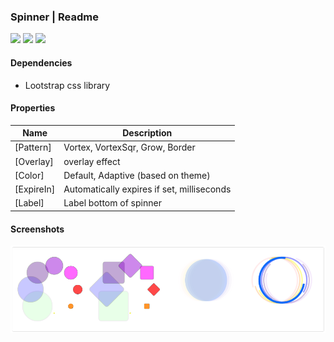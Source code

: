 ### Spinner | Readme

[![](https://img.shields.io/badge/Main-readme-white?style=for-the-badge)](../../readme.md)
[![](https://img.shields.io/badge/usage-orange?style=for-the-badge)](usage.md)
[![](https://img.shields.io/badge/Demo-blue?style=for-the-badge)](https://krsln.github.io/Showcase/LootstrapNg/Spinner)

#### Dependencies

- Lootstrap css library

#### Properties

| Name       | Description                                |
|------------|--------------------------------------------|
| [Pattern]  | Vortex, VortexSqr, Grow, Border            |
| [Overlay]  | overlay effect                             |
| [Color]    | Default, Adaptive (based on theme)         |
| [ExpireIn] | Automatically expires if set, milliseconds |
| [Label]    | Label bottom of spinner                    |

#### Screenshots

![](../../../../Images/LootstrapNg/Spinner.png "Spinner") 
